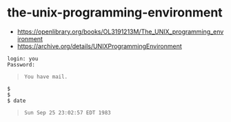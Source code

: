 # the-unix-programming-environment
* https://openlibrary.org/books/OL3191213M/The_UNIX_programming_environment
* https://archive.org/details/UNIXProgrammingEnvironment

```
login: you
Password: 
```
>```
> You have mail.

```
$
$ 
$ date
```
> ```
> Sun Sep 25 23:02:57 EDT 1983


